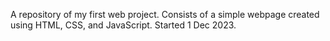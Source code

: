 A repository of my first web project. Consists of a simple webpage created using HTML, CSS, and JavaScript.
Started 1 Dec 2023.
